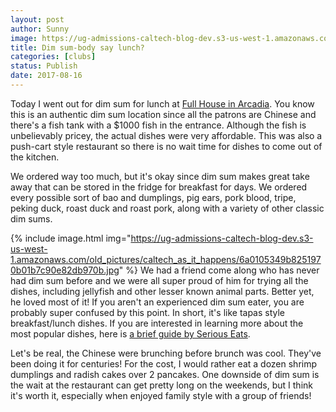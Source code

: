 ```yaml
---
layout: post
author: Sunny
image: https://ug-admissions-caltech-blog-dev.s3-us-west-1.amazonaws.com/old_pictures/caltech_as_it_happens/6a0105349b8251970b01b7c90e82cb970b.jpg
title: Dim sum-body say lunch?
categories: [clubs]
status: Publish
date: 2017-08-16
---
```


Today I went out for dim sum for lunch at <a href="https://www.yelp.com/biz/full-house-seafood-restaurant-arcadia">Full House in Arcadia</a>. You know this is an authentic dim sum location since all the patrons are Chinese and there's a fish tank with a $1000 fish in the entrance. Although the fish is unbelievably pricey, the actual dishes were very affordable. This was also a push-cart style restaurant so there is no wait time for dishes to come out of the kitchen.


We ordered way too much, but it's okay since dim sum makes great take away that can be stored in the fridge for breakfast for days. We ordered every possible sort of bao and dumplings, pig ears, pork blood, tripe, peking duck, roast duck and roast pork, along with a variety of other classic dim sums.




{% include image.html img="https://ug-admissions-caltech-blog-dev.s3-us-west-1.amazonaws.com/old_pictures/caltech_as_it_happens/6a0105349b8251970b01b7c90e82db970b.jpg" %}
We had a friend come along who has never had dim sum before and we were all super proud of him for trying all the dishes, including jellyfish and other lesser known animal parts. Better yet, he loved most of it! If you aren't an experienced dim sum eater, you are probably super confused by this point. In short, it's like tapas style breakfast/lunch dishes. If you are interested in learning more about the most popular dishes, here is <a href="https://www.seriouseats.com/2011/04/guide-to-dim-sum-dumplings-siu-mai-bao-chinese-steamed-buns.html">a brief guide by Serious Eats</a>.


Let's be real, the Chinese were brunching before brunch was cool. They've been doing it for centuries! For the cost, I would rather eat a dozen shrimp dumplings and radish cakes over 2 pancakes. One downside of dim sum is the wait at the restaurant can get pretty long on the weekends, but I think it's worth it, especially when enjoyed family style with a group of friends!
